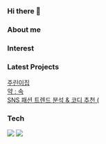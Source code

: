 ### Hi there 👋

<!--
**mandariny/mandariny** is a ✨ _special_ ✨ repository because its `README.md` (this file) appears on your GitHub profile.

Here are some ideas to get you started:

- 🔭 I’m currently working on ...
- 🌱 I’m currently learning ...
- 👯 I’m looking to collaborate on ...
- 🤔 I’m looking for help with ...
- 💬 Ask me about ...
- 📫 How to reach me: ...
- 😄 Pronouns: ...
- ⚡ Fun fact: ...
-->

### About me

### Interest

### Latest Projects
[주린이집](https://github.com/pomy-harry/stock-simulator)
<br>
[약 : 속](https://github.com/mandariny/opendata-wastedrug)
<br>
[SNS 패션 트렌드 분석 & 코디 추천 (](https://github.com/mandariny/data-youth-campus-project)

### Tech

  <img src="https://github-readme-stats.vercel.app/api?username=mandariny&layout=compact&show_icons=true&theme=vue&hide_border=true" />
  <img src="https://github-readme-stats.vercel.app/api/top-langs/?username=mandariny&show_icons=true&hide_border=true&title_color=004386&icon_color=004386&layout=compact" />

